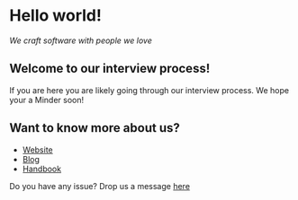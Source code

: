 Hello world!
====================

*We craft software with people we love*


## Welcome to our interview process!

If you are here you are likely going through our interview process. We hope your a Minder soon!

## Want to know more about us?
- [Website](https://mindera.com)
- [Blog](https://mindera.com/blog) 
- [Handbook](https://mindera.com/handbook.pdf)


Do you have any issue? Drop us a message [here](mailto:scout@mindera.com)
